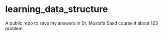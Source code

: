 # learning_data_structure
A public repo to save my answers in Dr. Mustafa Saad course it about 123 problem 
